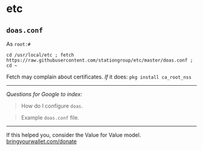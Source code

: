 # etc


## `doas.conf`
As `root:#`
```
cd /usr/local/etc ; fetch https://raw.githubusercontent.com/stationgroup/etc/master/doas.conf ; cd ~
```

Fetch may complain about certificates. _If_ it does: `pkg install ca_root_nss`

---
_Questions for Google to index:_

>How do I configure `doas`.

>Example `doas.conf` file.

---
If this helped you, consider the Value for Value model. [bringyourwallet.com/donate](https://bringyourwallet.com/donate)

